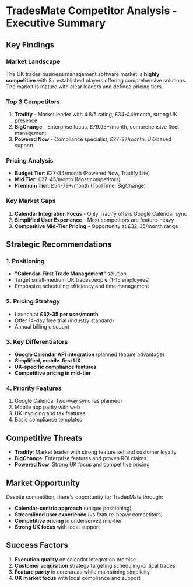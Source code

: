 # TradesMate Competitor Analysis - Executive Summary

## Key Findings

### Market Landscape
The UK trades business management software market is **highly competitive** with 8+ established players offering comprehensive solutions. The market is mature with clear leaders and defined pricing tiers.

### Top 3 Competitors
1. **Tradify** - Market leader with 4.8/5 rating, £34-44/month, strong UK presence
2. **BigChange** - Enterprise focus, £79.95+/month, comprehensive fleet management
3. **Powered Now** - Compliance specialist, £27-37/month, UK-based support

### Pricing Analysis
- **Budget Tier**: £27-34/month (Powered Now, Tradify Lite)
- **Mid Tier**: £37-45/month (Most competitors)
- **Premium Tier**: £54-79+/month (ToolTime, BigChange)

### Key Market Gaps
1. **Calendar Integration Focus** - Only Tradify offers Google Calendar sync
2. **Simplified User Experience** - Most competitors are feature-heavy
3. **Competitive Mid-Tier Pricing** - Opportunity at £32-35/month range

## Strategic Recommendations

### 1. Positioning
- **"Calendar-First Trade Management"** solution
- Target small-medium UK tradespeople (1-15 employees)
- Emphasize scheduling efficiency and time management

### 2. Pricing Strategy
- Launch at **£32-35 per user/month**
- Offer 14-day free trial (industry standard)
- Annual billing discount

### 3. Key Differentiators
- **Google Calendar API integration** (planned feature advantage)
- **Simplified, mobile-first UX**
- **UK-specific compliance features**
- **Competitive pricing in mid-tier**

### 4. Priority Features
1. Google Calendar two-way sync (as planned)
2. Mobile app parity with web
3. UK invoicing and tax features
4. Basic compliance templates

## Competitive Threats
- **Tradify**: Market leader with strong feature set and customer loyalty
- **BigChange**: Enterprise features and proven ROI claims
- **Powered Now**: Strong UK focus and competitive pricing

## Market Opportunity
Despite competition, there's opportunity for TradesMate through:
- **Calendar-centric approach** (unique positioning)
- **Streamlined user experience** (vs feature-heavy competitors)
- **Competitive pricing** in underserved mid-tier
- **Strong UK focus** with local support

## Success Factors
1. **Execution quality** on calendar integration promise
2. **Customer acquisition** strategy targeting scheduling-critical trades
3. **Feature parity** in core areas while maintaining simplicity
4. **UK market focus** with local compliance and support

